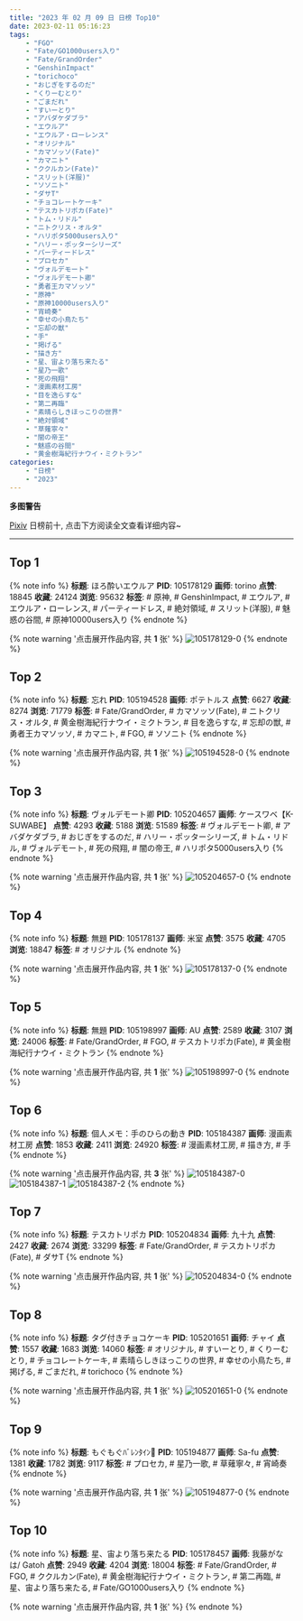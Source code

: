 ```yaml
---
title: "2023 年 02 月 09 日 日榜 Top10"
date: 2023-02-11 05:16:23
tags:
    - "FGO"
    - "Fate/GO1000users入り"
    - "Fate/GrandOrder"
    - "GenshinImpact"
    - "torichoco"
    - "おじぎをするのだ"
    - "くりーむとり"
    - "ごまだれ"
    - "すいーとり"
    - "アバダケダブラ"
    - "エウルア"
    - "エウルア・ローレンス"
    - "オリジナル"
    - "カマソッソ(Fate)"
    - "カマニト"
    - "ククルカン(Fate)"
    - "スリット(洋服)"
    - "ソソニト"
    - "ダサT"
    - "チョコレートケーキ"
    - "テスカトリポカ(Fate)"
    - "トム・リドル"
    - "ニトクリス・オルタ"
    - "ハリポタ5000users入り"
    - "ハリー・ポッターシリーズ"
    - "パーティードレス"
    - "プロセカ"
    - "ヴォルデモート"
    - "ヴォルデモート卿"
    - "勇者王カマソッソ"
    - "原神"
    - "原神10000users入り"
    - "宵崎奏"
    - "幸せの小鳥たち"
    - "忘却の獣"
    - "手"
    - "掲げる"
    - "描き方"
    - "星、宙より落ち来たる"
    - "星乃一歌"
    - "死の飛翔"
    - "漫画素材工房"
    - "目を逸らすな"
    - "第二再臨"
    - "素晴らしきほっこりの世界"
    - "絶対領域"
    - "草薙寧々"
    - "闇の帝王"
    - "魅惑の谷間"
    - "黄金樹海紀行ナウイ・ミクトラン"
categories:
    - "日榜"
    - "2023"
---
```


<i class="fa fa-triangle-exclamation"></i>**多图警告**<i class="fa fa-triangle-exclamation"></i>

[Pixiv](https://www.pixiv.net/) 日榜前十, 点击下方阅读全文查看详细内容~

<!-- more -->

---

## Top 1

{% note info %}
**标题**: ほろ酔いエウルア
**PID**: 105178129 **画师**: torino
**点赞**: 18845 **收藏**: 24124 **浏览**: 95632
**标签**: # 原神, # GenshinImpact, # エウルア, # エウルア・ローレンス, # パーティードレス, # 絶対領域, # スリット(洋服), # 魅惑の谷間, # 原神10000users入り
{% endnote %}

{% note warning '点击展开作品内容, 共 **1** 张' %}
![105178129-0](https://i.pixiv.re/img-original/img/2023/02/08/00/00/29/105178129_p0.jpg)
{% endnote %}

## Top 2

{% note info %}
**标题**: 忘れ
**PID**: 105194528 **画师**: ポテトルス
**点赞**: 6627 **收藏**: 8274 **浏览**: 71779
**标签**: # Fate/GrandOrder, # カマソッソ(Fate), # ニトクリス・オルタ, # 黄金樹海紀行ナウイ・ミクトラン, # 目を逸らすな, # 忘却の獣, # 勇者王カマソッソ, # カマニト, # FGO, # ソソニト
{% endnote %}

{% note warning '点击展开作品内容, 共 **1** 张' %}
![105194528-0](https://i.pixiv.re/img-original/img/2023/02/08/18/39/44/105194528_p0.jpg)
{% endnote %}

## Top 3

{% note info %}
**标题**: ヴォルデモート卿
**PID**: 105204657 **画师**: ケースワベ【K-SUWABE】
**点赞**: 4293 **收藏**: 5188 **浏览**: 51589
**标签**: # ヴォルデモート卿, # アバダケダブラ, # おじぎをするのだ, # ハリー・ポッターシリーズ, # トム・リドル, # ヴォルデモート, # 死の飛翔, # 闇の帝王, # ハリポタ5000users入り
{% endnote %}

{% note warning '点击展开作品内容, 共 **1** 张' %}
![105204657-0](https://i.pixiv.re/img-original/img/2023/02/09/00/01/15/105204657_p0.jpg)
{% endnote %}

## Top 4

{% note info %}
**标题**: 無題
**PID**: 105178137 **画师**: 米室
**点赞**: 3575 **收藏**: 4705 **浏览**: 18847
**标签**: # オリジナル
{% endnote %}

{% note warning '点击展开作品内容, 共 **1** 张' %}
![105178137-0](https://i.pixiv.re/img-original/img/2023/02/08/00/00/32/105178137_p0.jpg)
{% endnote %}

## Top 5

{% note info %}
**标题**: 無題
**PID**: 105198997 **画师**: AU
**点赞**: 2589 **收藏**: 3107 **浏览**: 24006
**标签**: # Fate/GrandOrder, # FGO, # テスカトリポカ(Fate), # 黄金樹海紀行ナウイ・ミクトラン
{% endnote %}

{% note warning '点击展开作品内容, 共 **1** 张' %}
![105198997-0](https://i.pixiv.re/img-original/img/2023/02/08/21/20/50/105198997_p0.png)
{% endnote %}

## Top 6

{% note info %}
**标题**: 個人メモ：手のひらの動き
**PID**: 105184387 **画师**: 漫画素材工房
**点赞**: 1853 **收藏**: 2411 **浏览**: 24920
**标签**: # 漫画素材工房, # 描き方, # 手
{% endnote %}

{% note warning '点击展开作品内容, 共 **3** 张' %}
![105184387-0](https://i.pixiv.re/img-original/img/2023/02/08/07/00/04/105184387_p0.jpg)
![105184387-1](https://i.pixiv.re/img-original/img/2023/02/08/07/00/04/105184387_p1.jpg)
![105184387-2](https://i.pixiv.re/img-original/img/2023/02/08/07/00/04/105184387_p2.jpg)
{% endnote %}

## Top 7

{% note info %}
**标题**: テスカトリポカ
**PID**: 105204834 **画师**: 九十九
**点赞**: 2427 **收藏**: 2674 **浏览**: 33299
**标签**: # Fate/GrandOrder, # テスカトリポカ(Fate), # ダサT
{% endnote %}

{% note warning '点击展开作品内容, 共 **1** 张' %}
![105204834-0](https://i.pixiv.re/img-original/img/2023/02/09/00/03/56/105204834_p0.jpg)
{% endnote %}

## Top 8

{% note info %}
**标题**: タグ付きチョコケーキ
**PID**: 105201651 **画师**: チャイ
**点赞**: 1557 **收藏**: 1683 **浏览**: 14060
**标签**: # オリジナル, # すいーとり, # くりーむとり, # チョコレートケーキ, # 素晴らしきほっこりの世界, # 幸せの小鳥たち, # 掲げる, # ごまだれ, # torichoco
{% endnote %}

{% note warning '点击展开作品内容, 共 **1** 张' %}
![105201651-0](https://i.pixiv.re/img-original/img/2023/02/08/22/37/36/105201651_p0.png)
{% endnote %}

## Top 9

{% note info %}
**标题**: もぐもぐﾊﾞﾚﾝﾀｲﾝ🍫
**PID**: 105194877 **画师**: Sa-fu
**点赞**: 1381 **收藏**: 1782 **浏览**: 9117
**标签**: # プロセカ, # 星乃一歌, # 草薙寧々, # 宵崎奏
{% endnote %}

{% note warning '点击展开作品内容, 共 **1** 张' %}
![105194877-0](https://i.pixiv.re/img-original/img/2023/02/08/18/54/09/105194877_p0.jpg)
{% endnote %}

## Top 10

{% note info %}
**标题**: 星、宙より落ち来たる
**PID**: 105178457 **画师**: 我藤がなは/ Gatoh
**点赞**: 2949 **收藏**: 4204 **浏览**: 18004
**标签**: # Fate/GrandOrder, # FGO, # ククルカン(Fate), # 黄金樹海紀行ナウイ・ミクトラン, # 第二再臨, # 星、宙より落ち来たる, # Fate/GO1000users入り
{% endnote %}

{% note warning '点击展开作品内容, 共 **1** 张' %}
{% endnote %}
